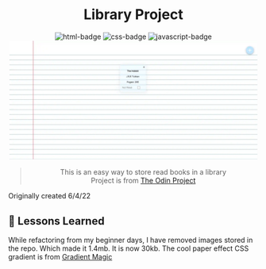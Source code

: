 <h1 style="text-align: center;">Library Project</h1>

<div align="center">
  <img src="https://badges.aleen42.com/src/html5.svg" alt="html-badge">
  <img src="https://badges.aleen42.com/src/css3.svg" alt="css-badge">
  <img src="https://badges.aleen42.com/src/javascript.svg" alt="javascript-badge">
<br>
<img src="./images/librarypreview.webp" width="500px" height="auto">

>  This is an easy way to store read books in a library
> <br>
>  Project is from [The Odin Project](https://www.theodinproject.com/lessons/node-path-javascript-library)
> <br>
</div>



Originally created 6/4/22

## 📝 Lessons Learned

While refactoring from my beginner days, I have removed images stored in the repo. 
Which made it 1.4mb. It is now 30kb. The cool paper effect CSS gradient is from [Gradient Magic](https://www.gradientmagic.com/collection/paper/gradient/1619226563318)
